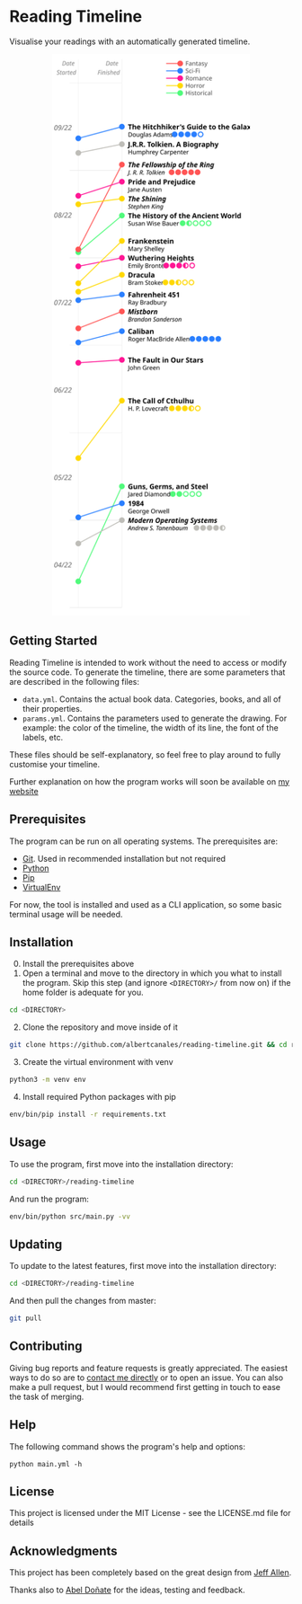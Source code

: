 # Reading Timeline

Visualise your readings with an automatically generated timeline.

<p align="center">
	<img src="example.svg" height="1000">
</p>

## Getting Started

Reading Timeline is intended to work without the need to access or modify the source code. To generate the timeline, there are some parameters that are described in the following files:

- `data.yml`. Contains the actual book data. Categories, books, and all of their properties.
- `params.yml`. Contains the parameters used to generate the drawing. For example: the color of the timeline, the width of its line, the font of the labels, etc.

These files should be self-explanatory, so feel free to play around to fully  customise your timeline.

Further explanation on how the program works will soon be available on [my website](https://www.albertcanales.com)

## Prerequisites

The program can be run on all operating systems. The prerequisites are:

- [Git](https://git-scm.com/book/en/v2/Getting-Started-Installing-Git). Used in recommended installation but not required
- [Python](https://wiki.python.org/moin/BeginnersGuide/Download)
- [Pip](https://pip.pypa.io/en/stable/installation/)
- [VirtualEnv](https://packaging.python.org/en/latest/guides/installing-using-pip-and-virtual-environments/#installing-virtualenv)

For now, the tool is installed and used as a CLI application, so some basic terminal usage will be needed.

## Installation

0. Install the prerequisites above
1. Open a terminal and move to the directory in which you what to install the program. Skip this step (and ignore `<DIRECTORY>/` from now on) if the home folder is adequate for you.
``` sh
cd <DIRECTORY>
```
2. Clone the repository and move inside of it
``` sh
git clone https://github.com/albertcanales/reading-timeline.git && cd reading-timeline
```
3. Create the virtual environment with venv
``` sh
python3 -m venv env
```
4. Install required Python packages with pip
``` sh
env/bin/pip install -r requirements.txt
```

## Usage

To use the program, first move into the installation directory:
``` sh
cd <DIRECTORY>/reading-timeline
```

And run the program:
``` sh
env/bin/python src/main.py -vv
```

## Updating

To update to the latest features, first move into the installation directory:
``` sh
cd <DIRECTORY>/reading-timeline
```

And then pull the changes from master:
``` sh
git pull
```

## Contributing

Giving bug reports and feature requests is greatly appreciated. The easiest ways to do so are to [contact me directly](mailto:albertcanalesros@gmail.com) or to open an issue. You can also make a pull request, but I would recommend first getting in touch to ease the task of merging.

## Help

The following command shows the program's help and options:

	python main.yml -h

## License

This project is licensed under the MIT License - see the LICENSE.md file for details

## Acknowledgments

This project has been completely based on the great design from [
Jeff Allen](https://jamaps.github.io).

Thanks also to [Abel Doñate](https://abeldonate.com) for the ideas, testing and feedback.
